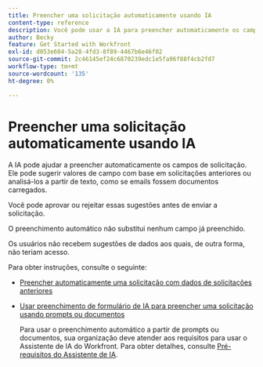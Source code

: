 ```yaml
---
title: Preencher uma solicitação automaticamente usando IA
content-type: reference
description: Você pode usar a IA para preencher automaticamente os campos de solicitação.
author: Becky
feature: Get Started with Workfront
exl-id: d053e604-5a28-4fd3-8f89-4467b6e46f02
source-git-commit: 2c46145ef24c6870239edc1e5fa96f88f4cb2fd7
workflow-type: tm+mt
source-wordcount: '135'
ht-degree: 0%

---
```


# Preencher uma solicitação automaticamente usando IA

A IA pode ajudar a preencher automaticamente os campos de solicitação. Ele pode sugerir valores de campo com base em solicitações anteriores ou analisá-los a partir de texto, como se emails fossem documentos carregados.

Você pode aprovar ou rejeitar essas sugestões antes de enviar a solicitação.

O preenchimento automático não substitui nenhum campo já preenchido.

Os usuários não recebem sugestões de dados aos quais, de outra forma, não teriam acesso.

Para obter instruções, consulte o seguinte:

* [Preencher automaticamente uma solicitação com dados de solicitações anteriores](/help/quicksilver/manage-work/requests/create-requests/autofill-suggestions-from-previous.md)
* [Usar preenchimento de formulário de IA para preencher uma solicitação usando prompts ou documentos](/help/quicksilver/manage-work/requests/create-requests/autofill-from-prompt-document.md)

  Para usar o preenchimento automático a partir de prompts ou documentos, sua organização deve atender aos requisitos para usar o Assistente de IA do Workfront. Para obter detalhes, consulte [Pré-requisitos do Assistente de IA](/help/quicksilver/workfront-basics/ai-assistant/ai-assistant-overview.md#prerequisites-to-ai-assistant).


